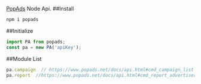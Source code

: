 [PopAds](https://www.popads.net/docs/api.html) Node Api.
##Install
```zsh
npm i popads
```
##Initialize
```javascript
import PA from popads;
const pa = new PA('apiKey');
```
##Module List
```javascript
pa.campaign  // https://www.popads.net/docs/api.html#cmd_campaign_list
pa.report  //https://www.popads.net/docs/api.html#cmd_report_advertiser
```
